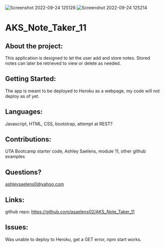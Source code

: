 ![Screenshot 2022-09-24 125126](https://user-images.githubusercontent.com/104400626/192111967-f0b8e690-e359-4167-a857-049839d20c46.png)
![Screenshot 2022-09-24 125214](https://user-images.githubusercontent.com/104400626/192111968-fd571800-71ab-4927-832c-a87131adc008.png)

# AKS_Note_Taker_11

## About the project:

This application is designed to let the user add and store notes. Stored notes can later be retrieved to view or delete as needed.

## Getting Started:

The app is meant to be deployed to Heroku as a webpage, my code will not deploy as of yet.

## Languages:

Javascript, HTML, CSS, bootstrap, attempt at REST?

## Contributions:

UTA Bootcamp starter code, Ashley Saelens, module 11, other github examples

## Questions?

ashleysaelens0@yahoo.com

## Links:

github repo: https://github.com/asaelens02/AKS_Note_Taker_11 

## Issues:

Was unable to deploy to Heroku, get a GET error, npm start works. 

